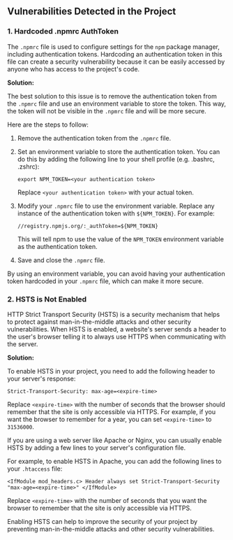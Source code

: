 
## Vulnerabilities Detected in the Project

### 1. Hardcoded .npmrc AuthToken

The `.npmrc` file is used to configure settings for the `npm` package manager, including authentication tokens. Hardcoding an authentication token in this file can create a security vulnerability because it can be easily accessed by anyone who has access to the project's code.

**Solution:**

The best solution to this issue is to remove the authentication token from the `.npmrc` file and use an environment variable to store the token. This way, the token will not be visible in the `.npmrc` file and will be more secure.

Here are the steps to follow:

1.  Remove the authentication token from the `.npmrc` file.
    
2.  Set an environment variable to store the authentication token. You can do this by adding the following line to your shell profile (e.g. .bashrc, .zshrc):
    
    `export NPM_TOKEN=<your authentication token>`
    
    Replace `<your authentication token>` with your actual token.
    
3.  Modify your `.npmrc` file to use the environment variable. Replace any instance of the authentication token with `${NPM_TOKEN}`. For example:
    

    
    `//registry.npmjs.org/:_authToken=${NPM_TOKEN}` 
    
    This will tell npm to use the value of the `NPM_TOKEN` environment variable as the authentication token.
    
4.  Save and close the `.npmrc` file.
    

By using an environment variable, you can avoid having your authentication token hardcoded in your `.npmrc` file, which can make it more secure.

### 2. HSTS is Not Enabled

HTTP Strict Transport Security (HSTS) is a security mechanism that helps to protect against man-in-the-middle attacks and other security vulnerabilities. When HSTS is enabled, a website's server sends a header to the user's browser telling it to always use HTTPS when communicating with the server.

**Solution:**

To enable HSTS in your project, you need to add the following header to your server's response:


`Strict-Transport-Security: max-age=<expire-time>` 

Replace `<expire-time>` with the number of seconds that the browser should remember that the site is only accessible via HTTPS. For example, if you want the browser to remember for a year, you can set `<expire-time>` to `31536000`.

If you are using a web server like Apache or Nginx, you can usually enable HSTS by adding a few lines to your server's configuration file.

For example, to enable HSTS in Apache, you can add the following lines to your `.htaccess` file:


`<IfModule mod_headers.c>
    Header always set Strict-Transport-Security "max-age=<expire-time>"
</IfModule>` 

Replace `<expire-time>` with the number of seconds that you want the browser to remember that the site is only accessible via HTTPS.

Enabling HSTS can help to improve the security of your project by preventing man-in-the-middle attacks and other security vulnerabilities.